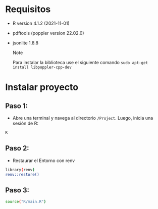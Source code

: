 # Requisitos

-   R version 4.1.2 (2021-11-01)
-   pdftools (poppler version 22.02.0)
-   jsonlite 1.8.8

    > [!NOTE]  
    > Para instalar la biblioteca use el siguiente comando `sudo apt-get install libpoppler-cpp-dev`

# Instalar proyecto

## Paso 1:

-   Abre una terminal y navega al directorio `/Project`. Luego, inicia una sesión de R:

```sh
R
```

## Paso 2:

-   Restaurar el Entorno con renv

```sh
library(renv)
renv::restore()
```

## Paso 3:

```sh
source("R/main.R")
```
